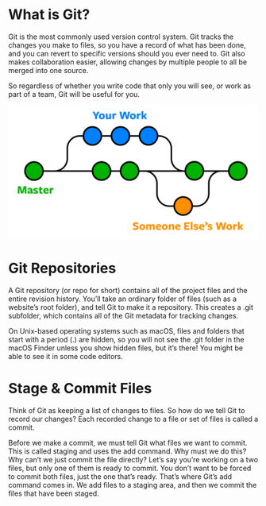 # What is Git?

Git is the most commonly used version control system. Git tracks the changes you make to files, so you have a record of what has been done, and you can revert to specific versions should you ever need to. Git also makes collaboration easier, allowing changes by multiple people to all be merged into one source. 

So regardless of whether you write code that only you will see, or work as part of a team, Git will be useful for you.

![Image of home page.](https://github.com/moinsoft/Git/blob/master/images/image.png)

# Git Repositories

A Git repository (or repo for short) contains all of the project files and the entire revision history. You’ll take an ordinary folder of files (such as a website’s root folder), and tell Git to make it a repository. This creates a .git subfolder, which contains all of the Git metadata for tracking changes.

On Unix-based operating systems such as macOS, files and folders that start with a period (.) are hidden, so you will not see the .git folder in the macOS Finder unless you show hidden files, but it’s there! You might be able to see it in some code editors.

# Stage & Commit Files

Think of Git as keeping a list of changes to files. So how do we tell Git to record our changes? Each recorded change to a file or set of files is called a commit.

Before we make a commit, we must tell Git what files we want to commit. This is called staging and uses the add command. Why must we do this? Why can’t we just commit the file directly? Let’s say you’re working on a two files, but only one of them is ready to commit. You don’t want to be forced to commit both files, just the one that’s ready. That’s where Git’s add command comes in. We add files to a staging area, and then we commit the files that have been staged.